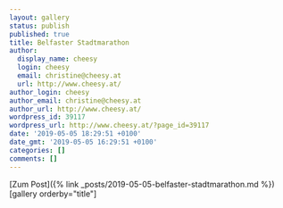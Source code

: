 ```yaml
---
layout: gallery
status: publish
published: true
title: Belfaster Stadtmarathon
author:
  display_name: cheesy
  login: cheesy
  email: christine@cheesy.at
  url: http://www.cheesy.at/
author_login: cheesy
author_email: christine@cheesy.at
author_url: http://www.cheesy.at/
wordpress_id: 39117
wordpress_url: http://www.cheesy.at/?page_id=39117
date: '2019-05-05 18:29:51 +0100'
date_gmt: '2019-05-05 16:29:51 +0100'
categories: []
comments: []
---
```


[Zum Post]({% link _posts/2019-05-05-belfaster-stadtmarathon.md %})
[gallery orderby="title"]

